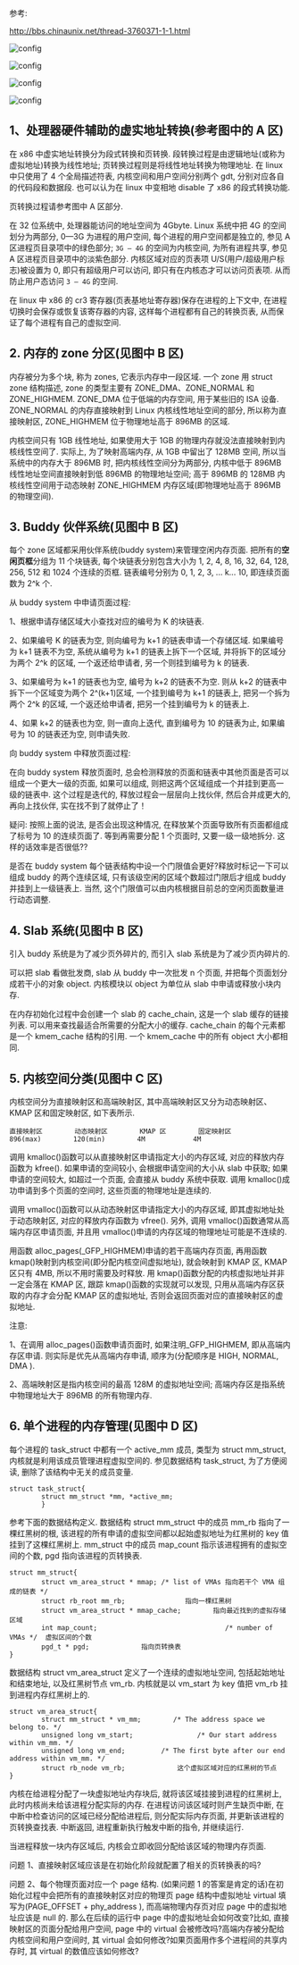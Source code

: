 参考:

http://bbs.chinaunix.net/thread-3760371-1-1.html

![config](images/mm1.gif)

![config](images/mm2.gif)

![config](images/mm3.gif)

![config](images/mm4.gif)

## 1、处理器硬件辅助的虚实地址转换(参考图中的 A 区)

在 x86 中虚实地址转换分为段式转换和页转换. 段转换过程是由逻辑地址(或称为虚拟地址)转换为线性地址; 页转换过程则是将线性地址转换为物理地址. 在 linux 中只使用了 4 个全局描述符表, 内核空间和用户空间分别两个 gdt, 分别对应各自的代码段和数据段. 也可以认为在 linux 中变相地 disable 了 x86 的段式转换功能.

页转换过程请参考图中 A 区部分.

在 32 位系统中, 处理器能访问的地址空间为 4Gbyte. Linux 系统中把 4G 的空间划分为两部分, 0—3G 为进程的用户空间, 每个进程的用户空间都是独立的, 参见 A 区进程页目录项中的绿色部分; `3G — 4G` 的空间为内核空间, 为所有进程共享, 参见 A 区进程页目录项中的淡紫色部分. 内核区域对应的页表项 U/S(用户/超级用户标志)被设置为 0, 即只有超级用户可以访问, 即只有在内核态才可以访问页表项. 从而防止用户态访问 `3 — 4G` 的空间.

在 linux 中 x86 的 cr3 寄存器(页表基地址寄存器)保存在进程的上下文中, 在进程切换时会保存或恢复该寄存器的内容, 这样每个进程都有自己的转换页表, 从而保证了每个进程有自己的虚拟空间.

## 2. 内存的 zone 分区(见图中 B 区)

内存被分为多个块, 称为 zones, 它表示内存中一段区域. 一个 zone 用 struct zone 结构描述, zone 的类型主要有 ZONE\_DMA、ZONE\_NORMAL 和 ZONE\_HIGHMEM. ZONE\_DMA 位于低端的内存空间, 用于某些旧的 ISA 设备. ZONE\_NORMAL 的内存直接映射到 Linux 内核线性地址空间的部分, 所以称为直接映射区, ZONE\_HIGHMEM 位于物理地址高于 896MB 的区域.

内核空间只有 1GB 线性地址, 如果使用大于 1GB 的物理内存就没法直接映射到内核线性空间了. 实际上, 为了映射高端内存, 从 1GB 中留出了 128MB 空间, 所以当系统中的内存大于 896MB 时, 把内核线性空间分为两部分, 内核中低于 896MB 线性地址空间直接映射到低 896MB 的物理地址空间; 高于 896MB 的 128MB 内核线性空间用于动态映射 ZONE\_HIGHMEM 内存区域(即物理地址高于 896MB 的物理空间).

## 3. Buddy 伙伴系统(见图中 B 区)

每个 zone 区域都采用伙伴系统(buddy system)来管理空闲内存页面. 把所有的**空闲页框**分组为 11 个块链表, 每个块链表分别包含大小为 1, 2, 4, 8, 16, 32, 64, 128, 256, 512 和 1024 个连续的页框. 链表编号分别为 0, 1, 2, 3, ... k... 10, 即连续页面数为 2\^k 个.

从 buddy system 中申请页面过程:

1、根据申请存储区域大小查找对应的编号为 K 的块链表.

2、如果编号 K 的链表为空, 则向编号为 k+1 的链表申请一个存储区域. 如果编号为 k+1 链表不为空, 系统从编号为 k+1 的链表上拆下一个区域, 并将拆下的区域分为两个 2^k 的区域, 一个返还给申请者, 另一个则挂到编号为 k 的链表.

3、如果编号为 k+1 的链表也为空, 编号为 k+2 的链表不为空. 则从 k+2 的链表中拆下一个区域变为两个 2^(k+1)区域, 一个挂到编号为 k+1 的链表上, 把另一个拆为两个 2^k 的区域, 一个返还给申请者, 把另一个挂到编号为 k 的链表上.

4、如果 k+2 的链表也为空, 则一直向上迭代, 直到编号为 10 的链表为止, 如果编号为 10 的链表还为空, 则申请失败.

向 buddy system 中释放页面过程:

在向 buddy system 释放页面时, 总会检测释放的页面和链表中其他页面是否可以组成一个更大一级的页面, 如果可以组成, 则把这两个区域组成一个并挂到更高一级的链表中. 这个过程是迭代的, 释放过程会一层层向上找伙伴, 然后合并成更大的, 再向上找伙伴, 实在找不到了就停止了！

疑问: 按照上面的说法, 是否会出现这种情况, 在释放某个页面导致所有页面都组成了标号为 10 的连续页面了. 等到再需要分配 1 个页面时, 又要一级一级地拆分. 这样的话效率是否很低??

是否在 buddy system 每个链表结构中设一个门限值会更好?释放时标记一下可以组成 buddy 的两个连续区域, 只有该级空闲的区域个数超过门限后才组成 buddy 并挂到上一级链表上. 当然, 这个门限值可以由内核根据目前总的空闲页面数量进行动态调整.

## 4. Slab 系统(见图中 B 区)

引入 buddy 系统是为了减少页外碎片的, 而引入 slab 系统是为了减少页内碎片的.

可以把 slab 看做批发商, slab 从 buddy 中一次批发 n 个页面, 并把每个页面划分成若干小的对象 object. 内核模块以 object 为单位从 slab 中申请或释放小块内存.

在内存初始化过程中会创建一个 slab 的 cache\_chain, 这是一个 slab 缓存的链接列表. 可以用来查找最适合所需要的分配大小的缓存. cache\_chain 的每个元素都是一个 kmem\_cache 结构的引用. 一个 kmem\_cache 中的所有 object 大小都相同.

## 5. 内核空间分类(见图中 C 区)

内核空间分为直接映射区和高端映射区, 其中高端映射区又分为动态映射区、KMAP 区和固定映射区, 如下表所示.

```
直接映射区        动态映射区        KMAP 区        固定映射区
896(max)        120(min)        4M            4M
```

调用 kmalloc()函数可以从直接映射区申请指定大小的内存区域, 对应的释放内存函数为 kfree(). 如果申请的空间较小, 会根据申请空间的大小从 slab 中获取; 如果申请的空间较大, 如超过一个页面, 会直接从 buddy 系统中获取. 调用 kmalloc()成功申请到多个页面的空间时, 这些页面的物理地址是连续的.

调用 vmalloc()函数可以从动态映射区申请指定大小的内存区域, 即其虚拟地址处于动态映射区, 对应的释放内存函数为 vfree(). 另外, 调用 vmalloc()函数通常从高端内存区申请页面, 并且用 vmalloc()申请的内存区域的物理地址可能是不连续的.

用函数 alloc\_pages(\_GFP_HIGHMEM)申请的若干高端内存页面, 再用函数 kmap()映射到内核空间(即分配内核空间虚拟地址), 就会映射到 KMAP 区, KMAP 区只有 4MB, 所以不用时需要及时释放. 用 kmap()函数分配的内核虚拟地址并非一定会落在 KMAP 区, 跟踪 kmap()函数的实现就可以发现, 只用从高端内存区获取的内存才会分配 KMAP 区的虚拟地址, 否则会返回页面对应的直接映射区的虚拟地址.

注意:

1、在调用 alloc\_pages()函数申请页面时, 如果注明\_GFP\_HIGHMEM, 即从高端内存区申请. 则实际是优先从高端内存申请, 顺序为(分配顺序是 HIGH, NORMAL, DMA ).

2、高端映射区是指内核空间的最高 128M 的虚拟地址空间; 高端内存区是指系统中物理地址大于 896MB 的所有物理内存.

## 6. 单个进程的内存管理(见图中 D 区)

每个进程的 task\_struct 中都有一个 active\_mm 成员, 类型为 struct mm\_struct, 内核就是利用该成员管理进程虚拟空间的. 参见数据结构 task\_struct, 为了方便阅读, 删除了该结构中无关的成员变量.

```
struct task_struct{
        struct mm_struct *mm, *active_mm;
        }
```

参考下面的数据结构定义. 数据结构 struct mm\_struct 中的成员 mm\_rb 指向了一棵红黑树的根, 该进程的所有申请的虚拟空间都以起始虚拟地址为红黑树的 key 值挂到了这棵红黑树上. mm\_struct 中的成员 map\_count 指示该进程拥有的虚拟空间的个数, pgd 指向该进程的页转换表.

```
struct mm_struct{
        struct vm_area_struct * mmap; /* list of VMAs 指向若干个 VMA 组成的链表 */
        struct rb_root mm_rb;               指向一棵红黑树
        struct vm_area_struct * mmap_cache;        指向最近找到的虚拟存储区域
        int map_count;                                /* number of VMAs */  虚拟区间的个数
        pgd_t * pgd;             指向页转换表
}
```

数据结构 struct vm\_area\_struct 定义了一个连续的虚拟地址空间, 包括起始地址和结束地址, 以及红黑树节点 vm\_rb. 内核就是以 vm\_start 为 key 值把 vm\_rb 挂到进程内存红黑树上的.

```
struct vm_area_struct{
        struct mm_struct * vm_mm;        /* The address space we belong to. */
        unsigned long vm_start;                /* Our start address within vm_mm. */
        unsigned long vm_end;         /* The first byte after our end address within vm_mm. */
        struct rb_node vm_rb;             这个虚拟区域对应的红黑树的节点
}
```

内核在给进程分配了一块虚拟地址内存块后, 就将该区域挂接到进程的红黑树上, 此时内核尚未给该进程分配实际的内存. 在进程访问该区域时则产生缺页中断, 在中断中检查访问的区域已经分配给进程后, 则分配实际内存页面, 并更新该进程的页转换查找表. 中断返回, 进程重新执行触发中断的指令, 并继续运行.

当进程释放一块内存区域后, 内核会立即收回分配给该区域的物理内存页面.

问题 1、直接映射区域应该是在初始化阶段就配置了相关的页转换表的吗?



问题 2、每个物理页面对应一个 page 结构. (如果问题 1 的答案是肯定的话)在初始化过程中会把所有的直接映射区对应的物理页 page 结构中虚拟地址 virtual 填写为(PAGE_OFFSET + phy_address ), 而高端物理内存页对应 page 中的虚拟地址应该是 null 的. 那么在后续的运行中 page 中的虚拟地址会如何改变?比如, 直接映射区的页面分配给用户空间, page 中的 virtual 会被修改吗?高端内存被分配给内核空间和用户空间时, 其 virtual 会如何修改?如果页面用作多个进程间的共享内存时, 其 virtual 的数值应该如何修改?

